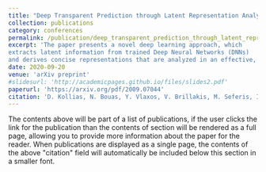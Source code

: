 ```yaml
---
title: "Deep Transparent Prediction through Latent Representation Analysis"
collection: publications
category: conferences
permalink: /publication/deep_transparent_prediction_through_latent_representation_analysis
excerpt: 'The paper presents a novel deep learning approach, which
extracts latent information from trained Deep Neural Networks (DNNs)
and derives concise representations that are analyzed in an effective, unified way for prediction purposes.'
date: 2020-09-20
venue: 'arXiv preprint'
#slidesurl: 'http://academicpages.github.io/files/slides2.pdf'
paperurl: 'https://arxiv.org/pdf/2009.07044'
citation: 'D. Kollias, N. Bouas, Y. Vlaxos, V. Brillakis, M. Seferis, I. Kollia, L. Sukissian, J. Wingate, and S. Kollias. (2020). &quot;Deep Transparent Prediction through Latent Representation Analysis.&quot; <i>arXiv:2009.07044</i>.'
---
```


The contents above will be part of a list of publications, if the user clicks the link for the publication than the contents of section will be rendered as a full page, allowing you to provide more information about the paper for the reader. When publications are displayed as a single page, the contents of the above "citation" field will automatically be included below this section in a smaller font.